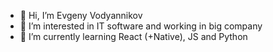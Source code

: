 - 👋 Hi, I’m Evgeny Vodyannikov
- 👀 I’m interested in IT software and working in big company
- 🌱 I’m currently learning React (+Native), JS and Python


<!---
evgenyvodyannikov/evgenyvodyannikov is a ✨ special ✨ repository because its `README.md` (this file) appears on your GitHub profile.
You can click the Preview link to take a look at your changes.
--->
